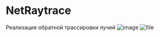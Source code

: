 # NetRaytrace
Реализация обратной трассировки лучей
![image](https://user-images.githubusercontent.com/31796662/118126290-927c5e80-b411-11eb-9b59-30bcf7028273.png)
![file](https://user-images.githubusercontent.com/31796662/118126298-94462200-b411-11eb-8fa8-1488110ede04.jpg)
